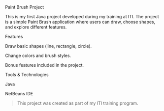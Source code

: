 

Paint Brush Project 

This is my first Java project developed during my training at ITI.
The project is a simple Paint Brush application where users can draw, choose shapes, and explore different features.

Features 

Draw basic shapes (line, rectangle, circle).

Change colors and brush styles.

Bonus features included in the project.


Tools & Technologies 

Java

NetBeans IDE









> This project was created as part of my ITI training program.


